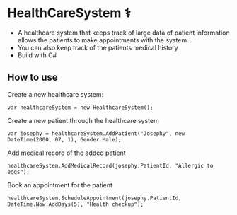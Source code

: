 # HealthCareSystem ⚕️
- A healthcare system that keeps track of large data of patient information allows the patients to make appointments with the system. .
- You can also keep track of the patients medical history
- Build with C# 

## How to use
Create a new healthcare system:
```
var healthcareSystem = new HealthcareSystem();
```
Create a new patient through the healthcare system
```
var josephy = healthcareSystem.AddPatient("Josephy", new DateTime(2000, 07, 1), Gender.Male);
```
Add medical record of the added patient 
```
healthcareSystem.AddMedicalRecord(josephy.PatientId, "Allergic to eggs");
```
Book an appointment for the patient 
```
healthcareSystem.ScheduleAppointment(josephy.PatientId, DateTime.Now.AddDays(5), "Health checkup");
```
